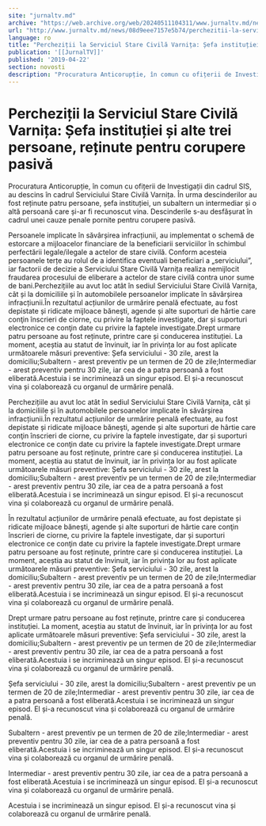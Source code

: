 ```yaml
---
site: "jurnaltv.md"
archive: "https://web.archive.org/web/20240511104311/www.jurnaltv.md/news/08d9eee7157e5b74/perchezitii-la-serviciul-stare-civila-varnita-sefa-institutiei-si-alte-trei-persoane-retinute-pentru-corupere-pasiva.html125"
url: "http://www.jurnaltv.md/news/08d9eee7157e5b74/perchezitii-la-serviciul-stare-civila-varnita-sefa-institutiei-si-alte-trei-persoane-retinute-pentru-corupere-pasiva.html125"
language: ro
title: "Percheziții la Serviciul Stare Civilă Varnița: Șefa instituției și alte trei persoane, reținute pentru corupere pasivă"
publication: '[[JurnalTV]]'
published: '2019-04-22'
section: novosti
description: "Procuratura Anticorupție, în comun cu ofițerii de Investigații din cadrul SIS, au descins în cadrul Serviciului Stare Civilă Varnița. În urma descinderilor au fost reținute patru persoane, șefa instituției, un subaltern un intermediar și o altă persoană care și-ar fi recunoscut vina. Descinderile s-au desfășurat în cadrul unei cauze penale pornite pentru corupere pasivă."
---
```


# Percheziții la Serviciul Stare Civilă Varnița: Șefa instituției și alte trei persoane, reținute pentru corupere pasivă

Procuratura Anticorupție, în comun cu ofițerii de Investigații din cadrul SIS, au descins în cadrul Serviciului Stare Civilă Varnița. În urma descinderilor au fost reținute patru persoane, șefa instituției, un subaltern un intermediar și o altă persoană care și-ar fi recunoscut vina. Descinderile s-au desfășurat în cadrul unei cauze penale pornite pentru corupere pasivă.

Persoanele implicate în săvârșirea infracțiunii, au implementat o schemă de estorcare a mijloacelor financiare de la beneficiarii serviciilor în schimbul perfectării legale/ilegale a actelor de stare civilă. Conform acesteia persoanele terțe au rolul de a identifica eventuali beneficiari a „serviciului”, iar factorii de decizie a Serviciului Stare Civilă Varnița realiza nemijlocit fraudarea procesului de eliberare a actelor de stare civilă contra unor sume de bani.Perchezițiile au avut loc atât în sediul Serviciului Stare Civilă Varnița, cât și la domiciliile și în automobilele persoanelor implicate în săvârșirea infracțiunii.În rezultatul acțiunilor de urmărire penală efectuate, au fost depistate și ridicate mijloace băneşti, agende și alte suporturi de hârtie care conţin înscrieri de ciorne, cu privire la faptele investigate, dar și suporturi electronice ce conţin date cu privire la faptele investigate.Drept urmare patru persoane au fost reținute, printre care și conducerea instituției. La moment, aceștia au statut de învinuit, iar în privința lor au fost aplicate următoarele măsuri preventive: Șefa serviciului - 30 zile, arest la domiciliu;Subaltern - arest preventiv pe un termen de 20 de zile;Intermediar - arest preventiv pentru 30 zile, iar cea de a patra persoană a fost eliberată.Acestuia i se incriminează un singur episod. El și-a recunoscut vina și colaborează cu organul de urmărire penală.

Perchezițiile au avut loc atât în sediul Serviciului Stare Civilă Varnița, cât și la domiciliile și în automobilele persoanelor implicate în săvârșirea infracțiunii.În rezultatul acțiunilor de urmărire penală efectuate, au fost depistate și ridicate mijloace băneşti, agende și alte suporturi de hârtie care conţin înscrieri de ciorne, cu privire la faptele investigate, dar și suporturi electronice ce conţin date cu privire la faptele investigate.Drept urmare patru persoane au fost reținute, printre care și conducerea instituției. La moment, aceștia au statut de învinuit, iar în privința lor au fost aplicate următoarele măsuri preventive: Șefa serviciului - 30 zile, arest la domiciliu;Subaltern - arest preventiv pe un termen de 20 de zile;Intermediar - arest preventiv pentru 30 zile, iar cea de a patra persoană a fost eliberată.Acestuia i se incriminează un singur episod. El și-a recunoscut vina și colaborează cu organul de urmărire penală.

În rezultatul acțiunilor de urmărire penală efectuate, au fost depistate și ridicate mijloace băneşti, agende și alte suporturi de hârtie care conţin înscrieri de ciorne, cu privire la faptele investigate, dar și suporturi electronice ce conţin date cu privire la faptele investigate.Drept urmare patru persoane au fost reținute, printre care și conducerea instituției. La moment, aceștia au statut de învinuit, iar în privința lor au fost aplicate următoarele măsuri preventive: Șefa serviciului - 30 zile, arest la domiciliu;Subaltern - arest preventiv pe un termen de 20 de zile;Intermediar - arest preventiv pentru 30 zile, iar cea de a patra persoană a fost eliberată.Acestuia i se incriminează un singur episod. El și-a recunoscut vina și colaborează cu organul de urmărire penală.

Drept urmare patru persoane au fost reținute, printre care și conducerea instituției. La moment, aceștia au statut de învinuit, iar în privința lor au fost aplicate următoarele măsuri preventive: Șefa serviciului - 30 zile, arest la domiciliu;Subaltern - arest preventiv pe un termen de 20 de zile;Intermediar - arest preventiv pentru 30 zile, iar cea de a patra persoană a fost eliberată.Acestuia i se incriminează un singur episod. El și-a recunoscut vina și colaborează cu organul de urmărire penală.

Șefa serviciului - 30 zile, arest la domiciliu;Subaltern - arest preventiv pe un termen de 20 de zile;Intermediar - arest preventiv pentru 30 zile, iar cea de a patra persoană a fost eliberată.Acestuia i se incriminează un singur episod. El și-a recunoscut vina și colaborează cu organul de urmărire penală.

Subaltern - arest preventiv pe un termen de 20 de zile;Intermediar - arest preventiv pentru 30 zile, iar cea de a patra persoană a fost eliberată.Acestuia i se incriminează un singur episod. El și-a recunoscut vina și colaborează cu organul de urmărire penală.

Intermediar - arest preventiv pentru 30 zile, iar cea de a patra persoană a fost eliberată.Acestuia i se incriminează un singur episod. El și-a recunoscut vina și colaborează cu organul de urmărire penală.

Acestuia i se incriminează un singur episod. El și-a recunoscut vina și colaborează cu organul de urmărire penală.